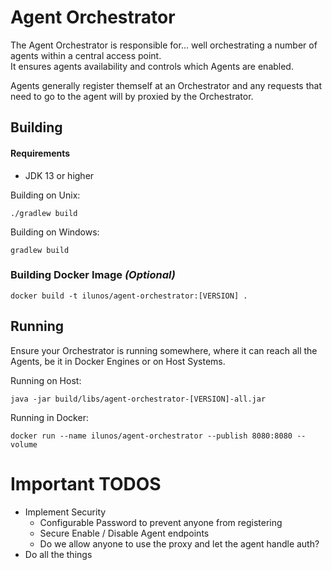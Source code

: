# Agent Orchestrator
The Agent Orchestrator is responsible for... well orchestrating a number of agents within a central access point.  
It ensures agents availability and controls which Agents are enabled.  

Agents generally register themself at an Orchestrator
and any requests that need to go to the agent will by proxied by the Orchestrator.


## Building 
#### Requirements
- JDK 13 or higher

Building on Unix:
```
./gradlew build
```

Building on Windows:
```
gradlew build
```

### Building Docker Image *(Optional)*
```
docker build -t ilunos/agent-orchestrator:[VERSION] .
```

## Running
Ensure your Orchestrator is running somewhere, where it can reach all the Agents, be it in Docker Engines
or on Host Systems.

Running on Host:
```
java -jar build/libs/agent-orchestrator-[VERSION]-all.jar
```

Running in Docker:
```
docker run --name ilunos/agent-orchestrator --publish 8080:8080 --volume 
```

# Important TODOS
- Implement Security
    - Configurable Password to prevent anyone from registering
    - Secure Enable / Disable Agent endpoints
    - Do we allow anyone to use the proxy and let the agent handle auth?
- Do all the things